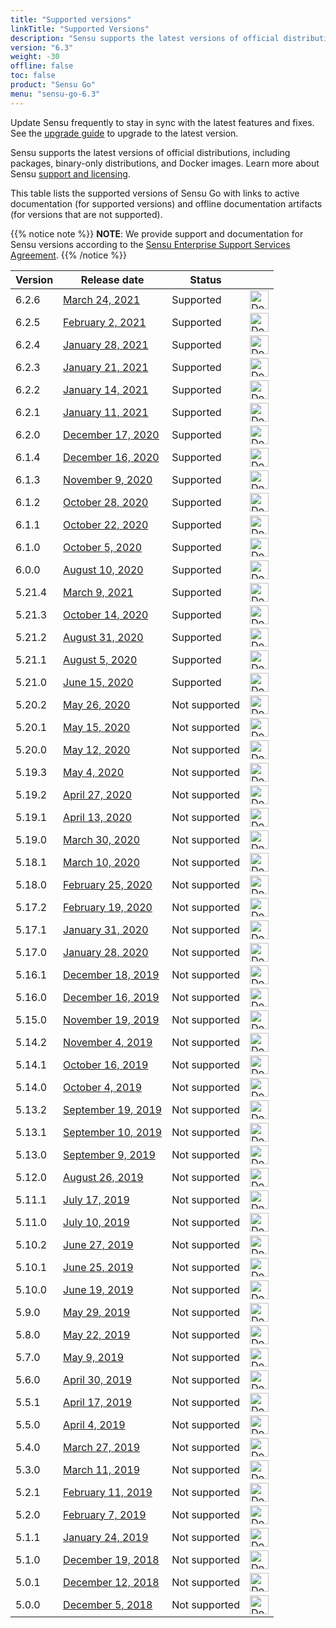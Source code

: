 ```yaml
---
title: "Supported versions"
linkTitle: "Supported Versions"
description: "Sensu supports the latest versions of official distributions, including packages, binary-only distributions, and Docker images. Read this article to learn about supported versions of Sensu."
version: "6.3"
weight: -30
offline: false
toc: false
product: "Sensu Go"
menu: "sensu-go-6.3"
---
```


Update Sensu frequently to stay in sync with the latest features and fixes.
See the [upgrade guide][1] to upgrade to the latest version.

Sensu supports the latest versions of official distributions, including packages, binary-only distributions, and Docker images.
Learn more about Sensu [support and licensing][2].

This table lists the supported versions of Sensu Go with links to active documentation (for supported versions) and offline documentation artifacts (for versions that are not supported).

{{% notice note %}}
**NOTE**: We provide support and documentation for Sensu versions according to the [Sensu Enterprise Support Services Agreement](https://sensu.io/licenses/sensu-support-services#4.-software-releases.).
{{% /notice %}}

| Version | Release date     | Status    |     |
| ------- |   -------------- | --------- | --- |
6.2.6 | [March 24, 2021][63] | Supported | <a href="https://sensu-docs.s3.amazonaws.com/pdfs/sensu-go-6-2_sensu-docs.pdf"><img src="/images/download-icon.png" width="30" height="30" title="Download Offline Docs" alt="Download Offline Docs"></a>
6.2.5 | [February 2, 2021][60] | Supported | <a href="https://sensu-docs.s3.amazonaws.com/pdfs/sensu-go-6-2_sensu-docs.pdf"><img src="/images/download-icon.png" width="30" height="30" title="Download Offline Docs" alt="Download Offline Docs"></a>
6.2.4 | [January 28, 2021][59] | Supported | <a href="https://sensu-docs.s3.amazonaws.com/pdfs/sensu-go-6-2_sensu-docs.pdf"><img src="/images/download-icon.png" width="30" height="30" title="Download Offline Docs" alt="Download Offline Docs"></a>
6.2.3 | [January 21, 2021][58] | Supported | <a href="https://sensu-docs.s3.amazonaws.com/pdfs/sensu-go-6-2_sensu-docs.pdf"><img src="/images/download-icon.png" width="30" height="30" title="Download Offline Docs" alt="Download Offline Docs"></a>
6.2.2 | [January 14, 2021][57] | Supported | <a href="https://sensu-docs.s3.amazonaws.com/pdfs/sensu-go-6-2_sensu-docs.pdf"><img src="/images/download-icon.png" width="30" height="30" title="Download Offline Docs" alt="Download Offline Docs"></a>
6.2.1 | [January 11, 2021][56] | Supported | <a href="https://sensu-docs.s3.amazonaws.com/pdfs/sensu-go-6-2_sensu-docs.pdf"><img src="/images/download-icon.png" width="30" height="30" title="Download Offline Docs" alt="Download Offline Docs"></a>
6.2.0 | [December 17, 2020][55] | Supported | <a href="https://sensu-docs.s3.amazonaws.com/pdfs/sensu-go-6-2_sensu-docs.pdf"><img src="/images/download-icon.png" width="30" height="30" title="Download Offline Docs" alt="Download Offline Docs"></a>
6.1.4 | [December 16, 2020][54] | Supported | <a href="https://sensu-docs.s3.amazonaws.com/pdfs/sensu-go-6-1_sensu-docs.pdf"><img src="/images/download-icon.png" width="30" height="30" title="Download Offline Docs" alt="Download Offline Docs"></a>
6.1.3 | [November 9, 2020][53] | Supported | <a href="https://sensu-docs.s3.amazonaws.com/pdfs/sensu-go-6-1_sensu-docs.pdf"><img src="/images/download-icon.png" width="30" height="30" title="Download Offline Docs" alt="Download Offline Docs"></a>
6.1.2 | [October 28, 2020][52] | Supported | <a href="https://sensu-docs.s3.amazonaws.com/pdfs/sensu-go-6-1_sensu-docs.pdf"><img src="/images/download-icon.png" width="30" height="30" title="Download Offline Docs" alt="Download Offline Docs"></a>
6.1.1 | [October 22, 2020][51] | Supported | <a href="https://sensu-docs.s3.amazonaws.com/pdfs/sensu-go-6-1_sensu-docs.pdf"><img src="/images/download-icon.png" width="30" height="30" title="Download Offline Docs" alt="Download Offline Docs"></a>
6.1.0 | [October 5, 2020][49] | Supported | <a href="https://sensu-docs.s3.amazonaws.com/pdfs/sensu-go-6-1_sensu-docs.pdf"><img src="/images/download-icon.png" width="30" height="30" title="Download Offline Docs" alt="Download Offline Docs"></a>
6.0.0 | [August 10, 2020][47] | Supported | <a href="https://sensu-docs.s3.amazonaws.com/pdfs/sensu-go-6-0_sensu-docs.pdf"><img src="/images/download-icon.png" width="30" height="30" title="Download Offline Docs" alt="Download Offline Docs"></a>
5.21.4 | [March 9, 2021][61] | Supported | <a href="https://sensu-docs.s3.amazonaws.com/pdfs/sensu-go-5-21_sensu-docs.pdf"><img src="/images/download-icon.png" width="30" height="30" title="Download Offline Docs" alt="Download Offline Docs"></a>
5.21.3 | [October 14, 2020][50] | Supported | <a href="https://sensu-docs.s3.amazonaws.com/pdfs/sensu-go-5-21_sensu-docs.pdf"><img src="/images/download-icon.png" width="30" height="30" title="Download Offline Docs" alt="Download Offline Docs"></a>
5.21.2 | [August 31, 2020][48] | Supported | <a href="https://sensu-docs.s3.amazonaws.com/pdfs/sensu-go-5-21_sensu-docs.pdf"><img src="/images/download-icon.png" width="30" height="30" title="Download Offline Docs" alt="Download Offline Docs"></a>
5.21.1 | [August 5, 2020][46] | Supported | <a href="https://sensu-docs.s3.amazonaws.com/pdfs/sensu-go-5-21_sensu-docs.pdf"><img src="/images/download-icon.png" width="30" height="30" title="Download Offline Docs" alt="Download Offline Docs"></a>
5.21.0 | [June 15, 2020][45] | Supported | <a href="https://sensu-docs.s3.amazonaws.com/pdfs/sensu-go-5-21_sensu-docs.pdf"><img src="/images/download-icon.png" width="30" height="30" title="Download Offline Docs" alt="Download Offline Docs"></a>
5.20.2 | [May 26, 2020][44] | Not supported | <a href="https://sensu-docs.s3.amazonaws.com/pdfs/sensu-go-5-20_sensu-docs.pdf"><img src="/images/download-icon.png" width="30" height="30" title="Download Offline Docs" alt="Download Offline Docs"></a>
5.20.1 | [May 15, 2020][43] | Not supported | <a href="https://sensu-docs.s3.amazonaws.com/pdfs/sensu-go-5-20_sensu-docs.pdf"><img src="/images/download-icon.png" width="30" height="30" title="Download Offline Docs" alt="Download Offline Docs"></a>
5.20.0 | [May 12, 2020][42] | Not supported | <a href="https://sensu-docs.s3.amazonaws.com/pdfs/sensu-go-5-20_sensu-docs.pdf"><img src="/images/download-icon.png" width="30" height="30" title="Download Offline Docs" alt="Download Offline Docs"></a>
5.19.3 | [May 4, 2020][41] | Not supported | <a href="https://sensu-docs.s3.amazonaws.com/pdfs/sensu-go-5-19_sensu-docs.pdf"><img src="/images/download-icon.png" width="30" height="30" title="Download Offline Docs" alt="Download Offline Docs"></a>
5.19.2 | [April 27, 2020][40] | Not supported | <a href="https://sensu-docs.s3.amazonaws.com/pdfs/sensu-go-5-19_sensu-docs.pdf"><img src="/images/download-icon.png" width="30" height="30" title="Download Offline Docs" alt="Download Offline Docs"></a>
5.19.1 | [April 13, 2020][39] | Not supported | <a href="https://sensu-docs.s3.amazonaws.com/pdfs/sensu-go-5-19_sensu-docs.pdf"><img src="/images/download-icon.png" width="30" height="30" title="Download Offline Docs" alt="Download Offline Docs"></a>
5.19.0 | [March 30, 2020][38] | Not supported | <a href="https://sensu-docs.s3.amazonaws.com/pdfs/sensu-go-5-19_sensu-docs.pdf"><img src="/images/download-icon.png" width="30" height="30" title="Download Offline Docs" alt="Download Offline Docs"></a>
5.18.1 | [March 10, 2020][37] | Not supported | <a href="https://sensu-docs.s3.amazonaws.com/pdfs/sensu-go-5-18_sensu-docs.pdf"><img src="/images/download-icon.png" width="30" height="30" title="Download Offline Docs" alt="Download Offline Docs"></a>
5.18.0 | [February 25, 2020][36] | Not supported | <a href="https://sensu-docs.s3.amazonaws.com/pdfs/sensu-go-5-18_sensu-docs.pdf"><img src="/images/download-icon.png" width="30" height="30" title="Download Offline Docs" alt="Download Offline Docs"></a>
5.17.2 | [February 19, 2020][35] | Not supported | <a href="https://sensu-docs.s3.amazonaws.com/pdfs/sensu-go-5-17_sensu-docs.pdf"><img src="/images/download-icon.png" width="30" height="30" title="Download Offline Docs" alt="Download Offline Docs"></a>
5.17.1 | [January 31, 2020][34] | Not supported | <a href="https://sensu-docs.s3.amazonaws.com/pdfs/sensu-go-5-17_sensu-docs.pdf"><img src="/images/download-icon.png" width="30" height="30" title="Download Offline Docs" alt="Download Offline Docs"></a>
5.17.0 | [January 28, 2020][33] | Not supported | <a href="https://sensu-docs.s3.amazonaws.com/pdfs/sensu-go-5-17_sensu-docs.pdf"><img src="/images/download-icon.png" width="30" height="30" title="Download Offline Docs" alt="Download Offline Docs"></a>
5.16.1 | [December 18, 2019][32] | Not supported | <a href="https://sensu-docs.s3.amazonaws.com/pdfs/sensu-go-5-16_sensu-docs.pdf"><img src="/images/download-icon.png" width="30" height="30" title="Download Offline Docs" alt="Download Offline Docs"></a>
5.16.0 | [December 16, 2019][31] | Not supported | <a href="https://sensu-docs.s3.amazonaws.com/pdfs/sensu-go-5-16_sensu-docs.pdf"><img src="/images/download-icon.png" width="30" height="30" title="Download Offline Docs" alt="Download Offline Docs"></a>
5.15.0 | [November 19, 2019][30] | Not supported | <a href="https://sensu-docs.s3.amazonaws.com/pdfs/sensu-go-5-15_sensu-docs.pdf"><img src="/images/download-icon.png" width="30" height="30" title="Download Offline Docs" alt="Download Offline Docs"></a>
5.14.2 | [November 4, 2019][29]  | Not supported | <a href="https://sensu-docs.s3.amazonaws.com/pdfs/sensu-go-5-14_sensu-docs.pdf"><img src="/images/download-icon.png" width="30" height="30" title="Download Offline Docs" alt="Download Offline Docs"></a>
5.14.1 | [October 16, 2019][28]  | Not supported | <a href="https://sensu-docs.s3.amazonaws.com/pdfs/sensu-go-5-14_sensu-docs.pdf"><img src="/images/download-icon.png" width="30" height="30" title="Download Offline Docs" alt="Download Offline Docs"></a>
5.14.0 | [October 4, 2019][27]   | Not supported | <a href="https://sensu-docs.s3.amazonaws.com/pdfs/sensu-go-5-14_sensu-docs.pdf"><img src="/images/download-icon.png" width="30" height="30" title="Download Offline Docs" alt="Download Offline Docs"></a>
5.13.2 | [September 19, 2019][26] | Not supported | <a href="https://sensu-docs.s3.amazonaws.com/pdfs/sensu-go-5-13_sensu-docs.pdf"><img src="/images/download-icon.png" width="30" height="30" title="Download Offline Docs" alt="Download Offline Docs"></a>
5.13.1 | [September 10, 2019][25] | Not supported | <a href="https://sensu-docs.s3.amazonaws.com/pdfs/sensu-go-5-13_sensu-docs.pdf"><img src="/images/download-icon.png" width="30" height="30" title="Download Offline Docs" alt="Download Offline Docs"></a>
5.13.0 | [September 9, 2019][24] | Not supported | <a href="https://sensu-docs.s3.amazonaws.com/pdfs/sensu-go-5-13_sensu-docs.pdf"><img src="/images/download-icon.png" width="30" height="30" title="Download Offline Docs" alt="Download Offline Docs"></a>
5.12.0 | [August 26, 2019][23]  | Not supported | <a href="https://sensu-docs.s3.amazonaws.com/pdfs/sensu-go-5-12_sensu-docs.pdf"><img src="/images/download-icon.png" width="30" height="30" title="Download Offline Docs" alt="Download Offline Docs"></a>
5.11.1 | [July 17, 2019][22]    | Not supported | <a href="https://sensu-docs.s3.amazonaws.com/pdfs/sensu-go-5-11_sensu-docs.pdf"><img src="/images/download-icon.png" width="30" height="30" title="Download Offline Docs" alt="Download Offline Docs"></a>
5.11.0 | [July 10, 2019][21]     | Not supported | <a href="https://sensu-docs.s3.amazonaws.com/pdfs/sensu-go-5-11_sensu-docs.pdf"><img src="/images/download-icon.png" width="30" height="30" title="Download Offline Docs" alt="Download Offline Docs"></a>
5.10.2 | [June 27, 2019][20]     | Not supported | <a href="https://sensu-docs.s3.amazonaws.com/pdfs/sensu-go-5-10_sensu-docs.pdf"><img src="/images/download-icon.png" width="30" height="30" title="Download Offline Docs" alt="Download Offline Docs"></a>
5.10.1 | [June 25, 2019][19]     | Not supported | <a href="https://sensu-docs.s3.amazonaws.com/pdfs/sensu-go-5-10_sensu-docs.pdf"><img src="/images/download-icon.png" width="30" height="30" title="Download Offline Docs" alt="Download Offline Docs"></a>
5.10.0 | [June 19, 2019][18]      | Not supported | <a href="https://sensu-docs.s3.amazonaws.com/pdfs/sensu-go-5-10_sensu-docs.pdf"><img src="/images/download-icon.png" width="30" height="30" title="Download Offline Docs" alt="Download Offline Docs"></a>
5.9.0 | [May 29, 2019][17]        | Not supported | <a href="https://sensu-docs.s3.amazonaws.com/pdfs/sensu-go-5-9_sensu-docs.pdf"><img src="/images/download-icon.png" width="30" height="30" title="Download Offline Docs" alt="Download Offline Docs"></a>
5.8.0 | [May 22, 2019][16]        | Not supported | <a href="https://sensu-docs.s3.amazonaws.com/pdfs/sensu-go-5-8_sensu-docs.pdf"><img src="/images/download-icon.png" width="30" height="30" title="Download Offline Docs" alt="Download Offline Docs"></a>
5.7.0 | [May 9, 2019][15]         | Not supported | <a href="https://sensu-docs.s3.amazonaws.com/pdfs/sensu-go-5-7_sensu-docs.pdf"><img src="/images/download-icon.png" width="30" height="30" title="Download Offline Docs" alt="Download Offline Docs"></a>
5.6.0 | [April 30, 2019][14]      | Not supported | <a href="https://sensu-docs.s3.amazonaws.com/pdfs/sensu-go-5-6_sensu-docs.pdf"><img src="/images/download-icon.png" width="30" height="30" title="Download Offline Docs" alt="Download Offline Docs"></a>
5.5.1 | [April 17, 2019][13]      | Not supported | <a href="https://sensu-docs.s3.amazonaws.com/pdfs/sensu-go-5-5_sensu-docs.pdf"><img src="/images/download-icon.png" width="30" height="30" title="Download Offline Docs" alt="Download Offline Docs"></a>
5.5.0 | [April 4, 2019][12]       | Not supported | <a href="https://sensu-docs.s3.amazonaws.com/pdfs/sensu-go-5-5_sensu-docs.pdf"><img src="/images/download-icon.png" width="30" height="30" title="Download Offline Docs" alt="Download Offline Docs"></a>
5.4.0 | [March 27, 2019][11]      | Not supported | <a href="https://sensu-docs.s3.amazonaws.com/pdfs/sensu-go-5-4_sensu-docs.pdf"><img src="/images/download-icon.png" width="30" height="30" title="Download Offline Docs" alt="Download Offline Docs"></a>
5.3.0 | [March 11, 2019][10]      | Not supported | <a href="https://sensu-docs.s3.amazonaws.com/pdfs/sensu-go-5-3_sensu-docs.pdf"><img src="/images/download-icon.png" width="30" height="30" title="Download Offline Docs" alt="Download Offline Docs"></a>
5.2.1 | [February 11, 2019][9]    | Not supported | <a href="https://sensu-docs.s3.amazonaws.com/pdfs/sensu-go-5-2_sensu-docs.pdf"><img src="/images/download-icon.png" width="30" height="30" title="Download Offline Docs" alt="Download Offline Docs"></a>
5.2.0 | [February 7, 2019][8]    | Not supported | <a href="https://sensu-docs.s3.amazonaws.com/pdfs/sensu-go-5-2_sensu-docs.pdf"><img src="/images/download-icon.png" width="30" height="30" title="Download Offline Docs" alt="Download Offline Docs"></a>
5.1.1 | [January 24, 2019][7]     | Not supported | <a href="https://sensu-docs.s3.amazonaws.com/pdfs/sensu-go-5-1_sensu-docs.pdf"><img src="/images/download-icon.png" width="30" height="30" title="Download Offline Docs" alt="Download Offline Docs"></a>
5.1.0 | [December 19, 2018][6]    | Not supported | <a href="https://sensu-docs.s3.amazonaws.com/pdfs/sensu-go-5-1_sensu-docs.pdf"><img src="/images/download-icon.png" width="30" height="30" title="Download Offline Docs" alt="Download Offline Docs"></a>
5.0.1 | [December 12, 2018][5]    | Not supported | <a href="https://sensu-docs.s3.amazonaws.com/pdfs/sensu-go-5-0_sensu-docs.pdf"><img src="/images/download-icon.png" width="30" height="30" title="Download Offline Docs" alt="Download Offline Docs"></a>
5.0.0 | [December 5, 2018][4]     | Not supported | <a href="https://sensu-docs.s3.amazonaws.com/pdfs/sensu-go-5-0_sensu-docs.pdf"><img src="/images/download-icon.png" width="30" height="30" title="Download Offline Docs" alt="Download Offline Docs"></a>

[1]: https://docs.sensu.io/sensu-go/latest/installation/upgrade/
[2]: https://docs.sensu.io/sensu-go/latest/commercial/
[3]: https://sensu.io/licenses/sensu-support-services#4.-software-releases.
[4]: https://docs.sensu.io/sensu-go/latest/release-notes/#500-release-notes
[5]: https://docs.sensu.io/sensu-go/latest/release-notes/#501-release-notes
[6]: https://docs.sensu.io/sensu-go/latest/release-notes/#510-release-notes
[7]: https://docs.sensu.io/sensu-go/latest/release-notes/#511-release-notes
[8]: https://docs.sensu.io/sensu-go/latest/release-notes/#520-release-notes
[9]: https://docs.sensu.io/sensu-go/latest/release-notes/#521-release-notes
[10]: https://docs.sensu.io/sensu-go/latest/release-notes/#530-release-notes
[11]: https://docs.sensu.io/sensu-go/latest/release-notes/#540-release-notes
[12]: https://docs.sensu.io/sensu-go/latest/release-notes/#550-release-notes
[13]: https://docs.sensu.io/sensu-go/latest/release-notes/#551-release-notes
[14]: https://docs.sensu.io/sensu-go/latest/release-notes/#560-release-notes
[15]: https://docs.sensu.io/sensu-go/latest/release-notes/#570-release-notes
[16]: https://docs.sensu.io/sensu-go/latest/release-notes/#580-release-notes
[17]: https://docs.sensu.io/sensu-go/latest/release-notes/#590-release-notes
[18]: https://docs.sensu.io/sensu-go/latest/release-notes/#5100-release-notes
[19]: https://docs.sensu.io/sensu-go/latest/release-notes/#5101-release-notes
[20]: https://docs.sensu.io/sensu-go/latest/release-notes/#5102-release-notes
[21]: https://docs.sensu.io/sensu-go/latest/release-notes/#5110-release-notes
[22]: https://docs.sensu.io/sensu-go/latest/release-notes/#5111-release-notes
[23]: https://docs.sensu.io/sensu-go/latest/release-notes/#5120-release-notes
[24]: https://docs.sensu.io/sensu-go/latest/release-notes/#5130-release-notes
[25]: https://docs.sensu.io/sensu-go/latest/release-notes/#5131-release-notes
[26]: https://docs.sensu.io/sensu-go/latest/release-notes/#5132-release-notes
[27]: https://docs.sensu.io/sensu-go/latest/release-notes/#5140-release-notes
[28]: https://docs.sensu.io/sensu-go/latest/release-notes/#5141-release-notes
[29]: https://docs.sensu.io/sensu-go/latest/release-notes/#5142-release-notes
[30]: https://docs.sensu.io/sensu-go/latest/release-notes/#5150-release-notes
[31]: https://docs.sensu.io/sensu-go/latest/release-notes/#5160-release-notes
[32]: https://docs.sensu.io/sensu-go/latest/release-notes/#5161-release-notes
[33]: https://docs.sensu.io/sensu-go/latest/release-notes/#5170-release-notes
[34]: https://docs.sensu.io/sensu-go/latest/release-notes/#5171-release-notes
[35]: https://docs.sensu.io/sensu-go/latest/release-notes/#5172-release-notes
[36]: https://docs.sensu.io/sensu-go/latest/release-notes/#5180-release-notes
[37]: https://docs.sensu.io/sensu-go/latest/release-notes/#5181-release-notes
[38]: https://docs.sensu.io/sensu-go/latest/release-notes/#5190-release-notes
[39]: https://docs.sensu.io/sensu-go/latest/release-notes/#5191-release-notes
[40]: https://docs.sensu.io/sensu-go/latest/release-notes/#5192-release-notes
[41]: https://docs.sensu.io/sensu-go/latest/release-notes/#5193-release-notes
[42]: https://docs.sensu.io/sensu-go/latest/release-notes/#5200-release-notes
[43]: https://docs.sensu.io/sensu-go/latest/release-notes/#5201-release-notes
[44]: https://docs.sensu.io/sensu-go/latest/release-notes/#5202-release-notes
[45]: https://docs.sensu.io/sensu-go/latest/release-notes/#5210-release-notes
[46]: https://docs.sensu.io/sensu-go/latest/release-notes/#5211-release-notes
[47]: https://docs.sensu.io/sensu-go/latest/release-notes/#600-release-notes
[48]: https://docs.sensu.io/sensu-go/latest/release-notes/#5212-release-notes
[49]: https://docs.sensu.io/sensu-go/latest/release-notes/#610-release-notes
[50]: https://docs.sensu.io/sensu-go/latest/release-notes/#5213-release-notes
[51]: https://docs.sensu.io/sensu-go/latest/release-notes/#611-release-notes
[52]: https://docs.sensu.io/sensu-go/latest/release-notes/#612-release-notes
[53]: https://docs.sensu.io/sensu-go/latest/release-notes/#613-release-notes
[54]: https://docs.sensu.io/sensu-go/latest/release-notes/#614-release-notes
[55]: https://docs.sensu.io/sensu-go/latest/release-notes/#620-release-notes
[56]: https://docs.sensu.io/sensu-go/latest/release-notes/#621-release-notes
[57]: https://docs.sensu.io/sensu-go/latest/release-notes/#622-release-notes
[58]: https://docs.sensu.io/sensu-go/latest/release-notes/#623-release-notes
[59]: https://docs.sensu.io/sensu-go/latest/release-notes/#624-release-notes
[60]: https://docs.sensu.io/sensu-go/latest/release-notes/#625-release-notes
[61]: https://docs.sensu.io/sensu-go/latest/release-notes/#5214-release-notes
[63]: https://docs.sensu.io/sensu-go/latest/release-notes/#626-release-notes
